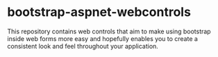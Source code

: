 # bootstrap-aspnet-webcontrols
This repository contains web controls that aim to make using bootstrap inside web forms more easy and hopefully enables you to create a consistent look and feel throughout your application.
